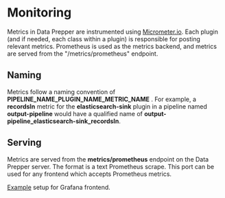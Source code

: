 # Monitoring
Metrics in Data Prepper are instrumented using [Micrometer.io](https://micrometer.io/).
Each plugin (and if needed, each class within a plugin) is responsible for posting relevant 
metrics. Prometheus is used as the metrics backend, and metrics are served from the "/metrics/prometheus"
endpoint.

## Naming
Metrics follow a naming convention of **PIPELINE_NAME_PLUGIN_NAME_METRIC_NAME** . For example, a 
**recordsIn** metric for the **elasticsearch-sink** plugin in a pipeline named **output-pipeline**
would have a qualified name of **output-pipeline_elasticsearch-sink_recordsIn**.

## Serving
Metrics are served from the **metrics/prometheus** endpoint on the Data Prepper server. The format
is a text Prometheus scrape. This port can be used for any frontend which accepts Prometheus metrics.

[Example](https://prometheus.io/docs/visualization/grafana/) setup for Grafana frontend.
